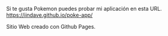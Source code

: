 Si te gusta Pokemon puedes probar mi aplicación en esta URL. 
https://iindave.github.io/poke-app/


Sitio Web creado con Github Pages.
